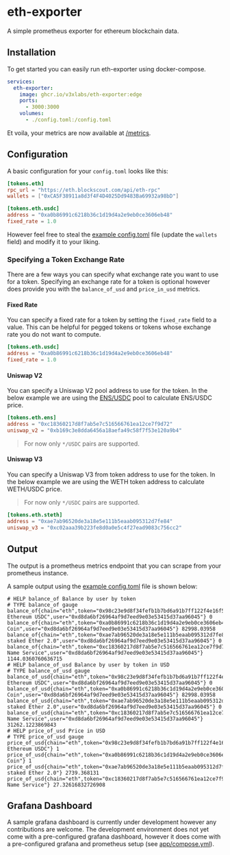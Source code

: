 # eth-exporter

A simple prometheus exporter for ethereum blockchain data.

## Installation

To get started you can easily run eth-exporter using docker-compose.

```yaml
services:
  eth-exporter:
    image: ghcr.io/v3xlabs/eth-exporter:edge
    ports:
      - 3000:3000
    volumes:
      - ./config.toml:/config.toml
```

Et voila, your metrics are now available at [/metrics](http://localhost:3000/metrics).

## Configuration

A basic configuration for your `config.toml` looks like this:

```toml
[tokens.eth]
rpc_url = "https://eth.blockscout.com/api/eth-rpc"
wallets = ["0xCA5F38911a8d3f4F4D4025Dd9483Ba69932a98bD"]

[tokens.eth.usdc]
address = "0xa0b86991c6218b36c1d19d4a2e9eb0ce3606eb48"
fixed_rate = 1.0
```

However feel free to steal the [example config.toml](./config.toml) file (update the `wallets` field) and modify it to your liking.

### Specifying a Token Exchange Rate

There are a few ways you can specify what exchange rate you want to use for a token.
Specifying an exchange rate for a token is optional however does provide you with the `balance_of_usd` and `price_in_usd` metrics.

#### Fixed Rate

You can specify a fixed rate for a token by setting the `fixed_rate` field to a value.
This can be helpful for pegged tokens or tokens whose exchange rate you do not want to compute.

```toml
[tokens.eth.usdc]
address = "0xa0b86991c6218b36c1d19d4a2e9eb0ce3606eb48"
fixed_rate = 1.0
```

#### Uniswap V2

You can specify a Uniswap V2 pool address to use for the token.
In the below example we are using the [ENS/USDC](https://etherscan.io/address/0xb169c3e8dda6456a18aefa49c58f7f53e120a9b4) pool to calculate ENS/USDC price.

```toml
[tokens.eth.ens]
address = "0xc18360217d8f7ab5e7c516566761ea12ce7f9d72"
uniswap_v2 = "0xb169c3e8dda6456a18aefa49c58f7f53e120a9b4"
```

> For now only `*/USDC` pairs are supported.

#### Uniswap V3

You can specify a Uniswap V3 from token address to use for the token.
In the below example we are using the WETH token address to calculate WETH/USDC price.

> For now only `*/USDC` pairs are supported.

```toml
[tokens.eth.steth]
address = "0xae7ab96520de3a18e5e111b5eaab095312d7fe84"
uniswap_v3 = "0xc02aaa39b223fe8d0a0e5c4f27ead9083c756cc2"
```

## Output

The output is a prometheus metrics endpoint that you can scrape from your prometheus instance.

A sample output using the [example config.toml](./config.toml) file is shown below:

```raw
# HELP balance_of Balance by user by token
# TYPE balance_of gauge
balance_of{chain="eth",token="0x98c23e9d8f34fefb1b7bd6a91b7ff122f4e16f5c",token_name="Aave Ethereum USDC",user="0xd8da6bf26964af9d7eed9e03e53415d37aa96045"} 0
balance_of{chain="eth",token="0xa0b86991c6218b36c1d19d4a2e9eb0ce3606eb48",token_name="USD Coin",user="0xd8da6bf26964af9d7eed9e03e53415d37aa96045"} 82998.03958
balance_of{chain="eth",token="0xae7ab96520de3a18e5e111b5eaab095312d7fe84",token_name="Liquid staked Ether 2.0",user="0xd8da6bf26964af9d7eed9e03e53415d37aa96045"} 0
balance_of{chain="eth",token="0xc18360217d8f7ab5e7c516566761ea12ce7f9d72",token_name="Ethereum Name Service",user="0xd8da6bf26964af9d7eed9e03e53415d37aa96045"} 1144.0360760636715
# HELP balance_of_usd Balance by user by token in USD
# TYPE balance_of_usd gauge
balance_of_usd{chain="eth",token="0x98c23e9d8f34fefb1b7bd6a91b7ff122f4e16f5c",token_name="Aave Ethereum USDC",user="0xd8da6bf26964af9d7eed9e03e53415d37aa96045"} 0
balance_of_usd{chain="eth",token="0xa0b86991c6218b36c1d19d4a2e9eb0ce3606eb48",token_name="USD Coin",user="0xd8da6bf26964af9d7eed9e03e53415d37aa96045"} 82998.03958
balance_of_usd{chain="eth",token="0xae7ab96520de3a18e5e111b5eaab095312d7fe84",token_name="Liquid staked Ether 2.0",user="0xd8da6bf26964af9d7eed9e03e53415d37aa96045"} 0
balance_of_usd{chain="eth",token="0xc18360217d8f7ab5e7c516566761ea12ce7f9d72",token_name="Ethereum Name Service",user="0xd8da6bf26964af9d7eed9e03e53415d37aa96045"} 31262.1223869843
# HELP price_of_usd Price in USD
# TYPE price_of_usd gauge
price_of_usd{chain="eth",token="0x98c23e9d8f34fefb1b7bd6a91b7ff122f4e16f5c",token_name="Aave Ethereum USDC"} 1
price_of_usd{chain="eth",token="0xa0b86991c6218b36c1d19d4a2e9eb0ce3606eb48",token_name="USD Coin"} 1
price_of_usd{chain="eth",token="0xae7ab96520de3a18e5e111b5eaab095312d7fe84",token_name="Liquid staked Ether 2.0"} 2739.368131
price_of_usd{chain="eth",token="0xc18360217d8f7ab5e7c516566761ea12ce7f9d72",token_name="Ethereum Name Service"} 27.32616832726908
```

## Grafana Dashboard

A sample grafana dashboard is currently under development however any contributions are welcome.
The development environment does not yet come with a pre-configured grafana dashboard, however it does come with a pre-configured grafana and prometheus setup (see [app/compose.yml](./app/compose.yml)).
